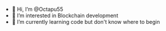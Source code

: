 - 👋 Hi, I’m @Octapu55
- 👀 I’m interested in Blockchain development
- 🌱 I’m currently learning code but don't know where to begin

<!---
Octapu55/Octapu55 is a ✨ special ✨ repository because its `README.md` (this file) appears on your GitHub profile.
You can click the Preview link to take a look at your changes.
--->
